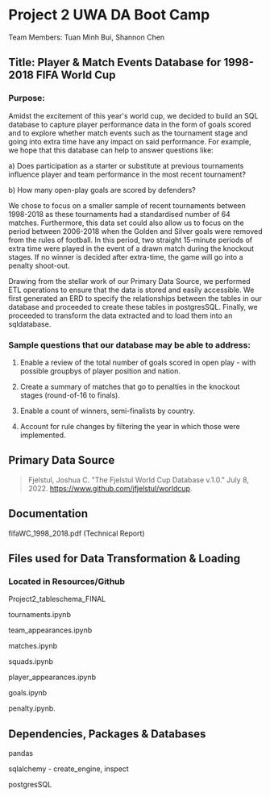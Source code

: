 # Project 2 UWA DA Boot Camp
Team Members: Tuan Minh Bui, Shannon Chen


## Title: Player & Match Events Database for 1998-2018 FIFA World Cup


### Purpose:
Amidst the excitement of this year's world cup, we decided to build an SQL database to capture player performance data in the form of goals scored and to explore whether match events such as the tournament stage and going into extra time have any impact on said performance. For example, we hope that this database can help to answer questions like:

a) Does participation as a starter or substitute at previous tournaments influence player and team performance in the most recent tournament?

b) How many open-play goals are scored by defenders?


We chose to focus on a smaller sample of recent tournaments between 1998-2018 as these tournaments had a standardised number of 64 matches. Furthermore, this data set could also allow us to focus on the period between 2006-2018 when the Golden and Silver goals were removed from the rules of football. In this period, two straight 15-minute periods of extra time were played in the event of a drawn match during the knockout stages. If no winner is decided after extra-time, the game will go into a penalty shoot-out.

Drawing from the stellar work of our Primary Data Source, we performed ETL operations to ensure that the data is stored and easily accessible. We first generated an ERD to specify the relationships between the tables in our database and proceeded to create these tables in postgresSQL. Finally, we proceeded to transform the data extracted and to load them into an sqldatabase.


### Sample questions that our database may be able to address:

1. Enable a review of the total number of goals scored in open play - with possible groupbys of player position and nation.

2. Create a summary of matches that go to penalties in the knockout stages (round-of-16 to finals).

3. Enable a count of winners, semi-finalists by country.

4. Account for rule changes by filtering the year in which those were implemented.


## Primary Data Source
> Fjelstul, Joshua C. "The Fjelstul World Cup Database v.1.0." July 8, 2022. https://www.github.com/jfjelstul/worldcup.


## Documentation

fifaWC_1998_2018.pdf (Technical Report)



## Files used for Data Transformation & Loading

### Located in Resources/Github

Project2_tableschema_FINAL

tournaments.ipynb

team_appearances.ipynb

matches.ipynb

squads.ipynb

player_appearances.ipynb

goals.ipynb

penalty.ipynb.



## Dependencies, Packages & Databases

pandas

sqlalchemy - create_engine, inspect

postgresSQL